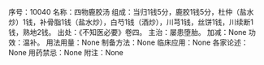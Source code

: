 序号：10040
名称：四物鹿胶汤
组成：当归1钱5分，鹿胶1钱5分，杜仲（盐水炒）1钱，补骨脂1钱（盐水炒），白芍1钱（酒炒），川芎1钱，丝饼1钱，川续断1钱，熟地2钱。
出处：《不知医必要》卷四。
主治：屡患堕胎。
加减：None
功效：温补。
用法用量：None
制备方法：None
临床应用：None
各家论述：None
用药禁忌：None
附注：None
